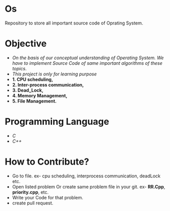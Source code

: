 # Os
Repository to store all important source code of Oprating System.
# Objective
+ *On the basis of our conceptual understanding of Operating System. We have to implement Source Code of same important algorithms of these topics*. 
+ *This project is only for learning purpose*
+ **1. CPU scheduling,**
+ **2. Inter-process communication,**
+ **3. Dead_Lock,**
+ **4. Memory Management,**
+ **5. File Management.**
# Programming Language
+ *C*
+  *C++*
# How to Contribute?
+ Go to file. ex- cpu scheduling, interprocess communication, deadLock etc.
+ Open listed problem Or create same problem file in your git. ex- **RR.Cpp**, **priority.cpp**, etc.
+ Write your Code for that problem.
+ create pull request.

